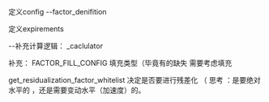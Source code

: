 定义config
--factor_denifition

定义expirements



--补充计算逻辑： _caclulator

补充： FACTOR_FILL_CONFIG 填充类型（毕竟有的缺失 需要考虑填充

get_residualization_factor_whitelist 决定是否要进行残差化 （ 思考 ：是要绝对水平的 ，还是需要变动水平（加速度）的。 